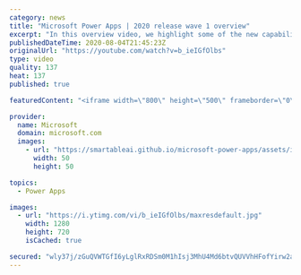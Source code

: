 ```yaml
---
category: news
title: "Microsoft Power Apps | 2020 release wave 1 overview"
excerpt: "In this overview video, we highlight some of the new capabilities included in the latest update to Microsoft Power Apps.      Here are the capabilities covered:     UI enhancements       • Save is always visible       • Chart formatting  Grid user experience enhancements       • Conditional search  "
publishedDateTime: 2020-08-04T21:45:23Z
originalUrl: "https://youtube.com/watch?v=b_ieIGfOlbs"
type: video
quality: 137
heat: 137
published: true

featuredContent: "<iframe width=\"800\" height=\"500\" frameborder=\"0\" src=\"https://www.youtube.com/embed/b_ieIGfOlbs\" allow=\"accelerometer; autoplay; encrypted-media; gyroscope; picture-in-picture\" allowfullscreen></iframe>"

provider:
  name: Microsoft
  domain: microsoft.com
  images:
    - url: "https://smartableai.github.io/microsoft-power-apps/assets/images/organizations/microsoft.com-50x50.jpg"
      width: 50
      height: 50

topics:
  - Power Apps

images:
  - url: "https://i.ytimg.com/vi/b_ieIGfOlbs/maxresdefault.jpg"
    width: 1280
    height: 720
    isCached: true

secured: "wly37j/zGuQVWTGfI6yLglRxRDSm0M1hIsj3MhU4Md6btvQUVVhHFofYirw2a3/mtcMWDok702MYYYPe3+nzUmJvs7iakkZgIqsgou493UndB1FgRo1eNzWwVV1mQXubBvSPmznyZitfQ2BikA3qqVfXFPQYvxJkzmBF0mSoaMljweqBTlXXv48T4xzMtIFY8rhXGpm0FJ1gF5Tk5fB32bSfB06sZJy+BI2ayqm2pgv5vjD0AlErDNvwOB2kSAh65ZyDm5X4Uv4eiMEVmqUQiv+27kcHwhv2IMLwj0uXGHzUnNfbfeRg/nxgKvLeWNAkk/uITIf+2G3dUnP5cu7ivYiEqLgLT2jKvRkuJiFu/qllfLe4pVPPySBewqjpA5KUEAMfva/79jL+AGbUdzqjPCpW/mXFHSlv3/8B6h3PilBJGEbPaxxib7zaMe49iOjI;aFYiV2ZQmsM9zIklZdREJg=="
---
```


